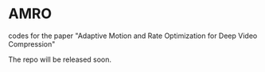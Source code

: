 # AMRO
codes for the paper "Adaptive Motion and Rate Optimization for Deep Video Compression"

The repo will be released soon.
